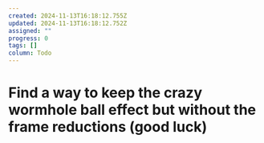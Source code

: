 ```yaml
---
created: 2024-11-13T16:18:12.755Z
updated: 2024-11-13T16:18:12.752Z
assigned: ""
progress: 0
tags: []
column: Todo
---
```


# Find a way to keep the crazy wormhole ball effect but without the frame reductions (good luck)

